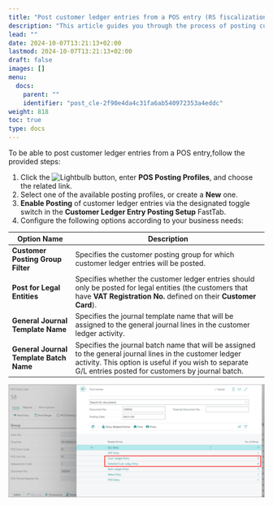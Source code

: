 ```yaml
---
title: "Post customer ledger entries from a POS entry (RS fiscalization)"
description: "This article guides you through the process of posting customer ledger entries from a POS entry."
lead: ""
date: 2024-10-07T13:21:13+02:00
lastmod: 2024-10-07T13:21:13+02:00
draft: false
images: []
menu:
  docs:
    parent: ""
    identifier: "post_cle-2f90e4da4c31fa6ab540972353a4eddc"
weight: 818
toc: true
type: docs
---
```


To be able to post customer ledger entries from a POS entry,follow the provided steps:

1. Click the ![Lightbulb](Lightbulb_icon.PNG) button, enter **POS Posting Profiles**, and choose the related link.     
2. Select one of the available posting profiles, or create a **New** one. 
3. **Enable Posting** of customer ledger entries via the designated toggle switch in the **Customer Ledger Entry Posting Setup** FastTab.
4. Configure the following options according to your business needs: 

  | Option Name      | Description |
  | ----------- | ----------- |
  | **Customer Posting Group Filter** | Specifies the customer posting group for which customer ledger entries will be posted. | 
  | **Post for Legal Entities** | Specifies whether the customer ledger entries should only be posted for legal entities (the customers that have **VAT Registration No.** defined on their **Customer Card**). |
  | **General Journal Template Name** | Specifies the journal template name that will be assigned to the general journal lines in the customer ledger activity. |
  | **General Journal Template Batch Name** | Specifies the journal batch name that will be assigned to the general journal lines in the customer ledger activity. This option is useful if you wish to separate G/L entries posted for customers by journal batch. |

  ![post_cle](Images/post_cle.PNG)